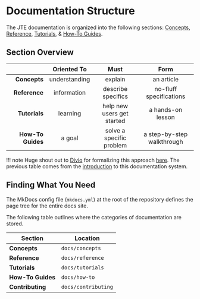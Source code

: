 # Documentation Structure

The JTE documentation is organized into the following sections: [Concepts](../../concepts/framework-overview/overview.md), [Reference](../../reference/overview.md), [Tutorials](../../tutorials/index.md), & [How-To Guides](../../how-to/index.md).

## Section Overview

|                   |  Oriented To  |            Must            |            Form            |
| ----------------: | :-----------: | :------------------------: | :------------------------: |
|      **Concepts** | understanding |          explain           |         an article         |
|     **Reference** |  information  |     describe specifics     |  no-fluff specifications   |
|     **Tutorials** |   learning    | help new users get started |     a hands-on lesson      |
| **How-To Guides** |    a goal     |  solve a specific problem  | a step-by-step walkthrough |

!!! note
    Huge shout out to [Divio](https://divio.com) for formalizing this approach [here](https://documentation.divio.com/).
    The previous table comes from the [introduction](https://documentation.divio.com/introduction/) to this documentation system.

## Finding What You Need

The MkDocs config file (`mkdocs.yml`) at the root of the repository defines the page tree for the entire docs site.

The following table outlines where the categories of documentation are stored.

| Section                | Location            |
|------------------------|---------------------|
| **Concepts**           | `docs/concepts`     |
| **Reference**          | `docs/reference`    |
| **Tutorials**          | `docs/tutorials`    |
| **How-To Guides**      | `docs/how-to`       |
| **Contributing**       | `docs/contributing` |
